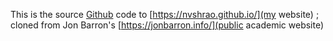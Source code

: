 This is the source [Github](https://www.github.com) code to [https://nvshrao.github.io/](my website) ; cloned from Jon Barron's [https://jonbarron.info/](public academic website)
